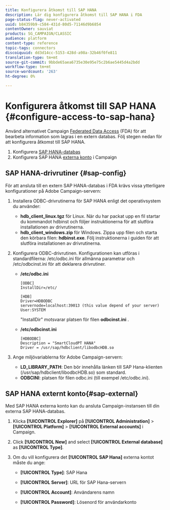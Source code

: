 ```yaml
---
title: Konfigurera åtkomst till SAP HANA
description: Lär dig konfigurera åtkomst till SAP HANA i FDA
page-status-flag: never-activated
uuid: b84359b9-c584-431d-80d5-71146d9b6854
contentOwner: sauviat
products: SG_CAMPAIGN/CLASSIC
audience: platform
content-type: reference
topic-tags: connectors
discoiquuid: dd3d14cc-5153-428d-a98a-32b46f0fe811
translation-type: tm+mt
source-git-commit: 9bbde65aea6735e30e95e75c2b6ae5445d4a2bdd
workflow-type: tm+mt
source-wordcount: '263'
ht-degree: 0%

---
```



# Konfigurera åtkomst till SAP HANA {#configure-access-to-sap-hana}

Använd alternativet Campaign [Federated Data Access](../../installation/using/about-fda.md) (FDA) för att bearbeta information som lagras i en extern databas. Följ stegen nedan för att konfigurera åtkomst till SAP HANA.

1. Konfigurera [SAP HANA-databas](#sap-config)
1. Konfigurera SAP HANA [externa konto](#sap-external) i Campaign

## SAP HANA-drivrutiner {#sap-config}

För att ansluta till en extern SAP HANA-databas i FDA krävs vissa ytterligare konfigurationer på Adobe Campaign-servern:

1. Installera ODBC-drivrutinerna för SAP HANA enligt det operativsystem du använder:

   * **hdb_client_linux.tgz** för Linux. När du har packat upp en fil startar du kommandot hdbinst och följer instruktionerna för att slutföra installationen av drivrutinerna.
   * **hdb_client_windows.zip** för Windows. Zippa upp filen och starta den körbara filen: **hdbinst.exe**. Följ instruktionerna i guiden för att slutföra installationen av drivrutinerna.

1. Konfigurera ODBC-drivrutinen. Konfigurationen kan utföras i standardfilerna: /etc/odbc.ini för allmänna parametrar och /etc/odbcinst.ini för att deklarera drivrutiner.

   * **/etc/odbc.ini**

      ```
      [ODBC]
      InstallDir=/etc/
      
      [HDB]
      Driver=HDBODBC
      servernode=localhost:39013 (this value depend of your server)
      User:SYSTEM
      ```

      &quot;InstallDir&quot; motsvarar platsen för filen **odbcinst.ini** .

   * **/etc/odbcinst.ini**

      ```
      [HDBODBC]
      Description = "SmartCloudPT HANA"
      Driver = /usr/sap/hdbclient/libodbcHDB.so
      ```

1. Ange miljövariablerna för Adobe Campaign-servern:

   * **LD_LIBRARY_PATH**: Den bör innehålla länken till SAP Hana-klienten (/usr/sap/hdbclient/libodbcHDB.so) som standard.
   * **ODBCINI**: platsen för filen odbc.ini (till exempel /etc/odbc.ini).

## SAP HANA externt konto{#sap-external}

Med SAP HANA externa konto kan du ansluta Campaign-instansen till din externa SAP HANA-databas.

1. Klicka **[!UICONTROL Explorer]** på **[!UICONTROL Administration]** > **[!UICONTROL Platform]** > **[!UICONTROL External accounts]** i Campaign.

1. Click **[!UICONTROL New]** and select **[!UICONTROL External database]** as **[!UICONTROL Type]**.

1. Om du vill konfigurera det **[!UICONTROL SAP Hana]** externa kontot måste du ange:

   * **[!UICONTROL Type]**: SAP Hana

   * **[!UICONTROL Server]**: URL för SAP Hana-servern

   * **[!UICONTROL Account]**: Användarens namn

   * **[!UICONTROL Password]**: Lösenord för användarkonto
